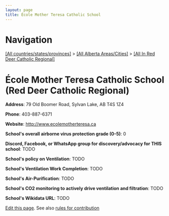 ```yaml
---
layout: page
title: École Mother Teresa Catholic School
---
```

# Navigation

[[All countries/states/provinces]](../../..) > [[All Alberta Areas/Cities]](../..) > [[All In Red Deer Catholic Regional]](..)

# École Mother Teresa Catholic School (Red Deer Catholic Regional)

**Address**: 79 Old Boomer Road, Sylvan Lake, AB T4S 1Z4

**Phone**: 403-887-6371

**Website**: <http://www.ecolemotherteresa.ca>

**School's overall airborne virus protection grade (0-5)**: 0

**Discord, Facebook, or WhatsApp group for discovery/advocacy for THIS school**: TODO

**School's policy on Ventilation**: TODO

**School's Ventilation Work Completion**: TODO

**School's Air-Purification**: TODO

**School's CO2 monitoring to actively drive ventilation and filtration**: TODO

**School's Wikidata URL**: TODO


[Edit this page](https://github.com/ventilate-schools/AB/edit/main/./Red_Deer_Catholic_Regional/École_Mother_Teresa_Catholic_School.md). See also [rules for contribution](../../../contribution-rules/)